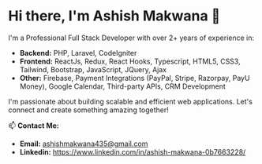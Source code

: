 # Hi there, I'm Ashish Makwana 👋

I'm a Professional Full Stack Developer with over 2+ years of experience in:

- **Backend:** PHP, Laravel, CodeIgniter
- **Frontend:** ReactJs, Redux, React Hooks, Typescript, HTML5, CSS3, Tailwind, Bootstrap, JavaScript, JQuery, Ajax
- **Other:** Firebase, Payment Integrations (PayPal, Stripe, Razorpay, PayU Money), Google Calendar, Third-party APIs, CRM Development

I'm passionate about building scalable and efficient web applications. Let's connect and create something amazing together!

📫 **Contact Me:**
- **Email:** ashishmakwana435@gmail.com
- **Linkedin:** https://www.linkedin.com/in/ashish-makwana-0b7663228/

